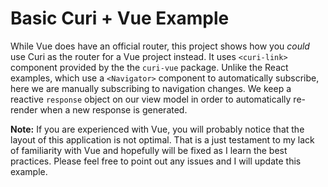 # Basic Curi + Vue Example

While Vue does have an official router, this project shows how you _could_ use Curi as the router for a Vue project instead. It uses `<curi-link>` component provided by the the `curi-vue` package. Unlike the React examples, which use a `<Navigator>` component to automatically subscribe, here we are manually subscribing to navigation changes. We keep a reactive `response` object on our view model in order to automatically re-render when a new response is generated.

**Note:** If you are experienced with Vue, you will probably notice that the layout of this application is not optimal. That is a just testament to my lack of familiarity with Vue and hopefully will be fixed as I learn the best practices. Please feel free to point out any issues and I will update this example.
